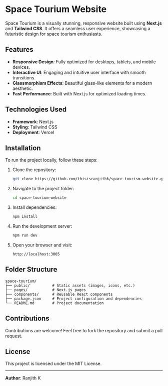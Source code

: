 # Space Tourium Website

Space Tourium is a visually stunning, responsive website built using **Next.js** and **Tailwind CSS**. It offers a seamless user experience, showcasing a futuristic design for space tourism enthusiasts.

## Features

- **Responsive Design**: Fully optimized for desktops, tablets, and mobile devices.
- **Interactive UI**: Engaging and intuitive user interface with smooth transitions.
- **Glassmorphism Effects**: Beautiful glass-like elements for a modern aesthetic.
- **Fast Performance**: Built with Next.js for optimized loading times.

## Technologies Used

- **Framework**: Next.js
- **Styling**: Tailwind CSS
- **Deployment**: Vercel

## Installation

To run the project locally, follow these steps:

1. Clone the repository:
   ```bash
   git clone https://github.com/thisisranjithk/space-tourism-website.git
   ```
2. Navigate to the project folder:
   ```bash
   cd space-tourium-website
   ```
3. Install dependencies:
   ```bash
   npm install
   ```
4. Run the development server:
   ```bash
   npm run dev
   ```
5. Open your browser and visit:
   ```
   http://localhost:3005
   ```

## Folder Structure

```
space-tourium/
├── public/          # Static assets (images, icons, etc.)
├── pages/           # Next.js pages
├── components/      # Reusable React components
├── package.json     # Project configuration and dependencies
└── README.md        # Project documentation
```


## Contributions

Contributions are welcome! Feel free to fork the repository and submit a pull request.

## License

This project is licensed under the MIT License.

---

**Author**: Ranjith K  
